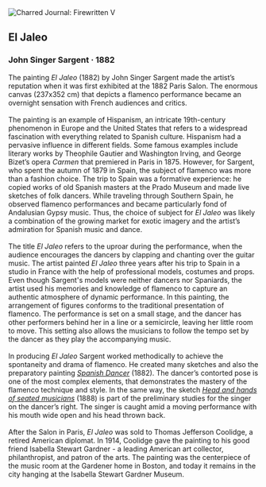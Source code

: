 <div class="artwork-of-the-day">
  <div class="container">
    <div class="img-wrapper">
      <img
        src="https://uploads3.wikiart.org/00180/images/john-singer-sargent/el-jaleo.jpg!Large.jpg"
        alt="Charred Journal: Firewritten V" />
    </div>
    <div class="artwork-detail">
      <div class="artwork-origin"> 
        <h2 class="artwork-name">El Jaleo</h2>
        <h3 class="artist">
          John Singer Sargent
                    ·  1882
        </h3>
      </div>
      <p class="description">
        <span class="artwork-description-text ng-binding" ng-bind-html="viewModel.ArtworkOfTheDay.Description | unsafe">The painting <i>El Jaleo</i> (1882) by John Singer Sargent made the artist’s reputation when it was first exhibited at the 1882 Paris Salon. The enormous canvas (237x352 cm) that depicts a flamenco performance became an overnight sensation with French audiences and critics. <br><br>The painting is an example of Hispanism, an intricate 19th-century phenomenon in Europe and the United States that refers to a widespread fascination with everything related to Spanish culture. Hispanism had a pervasive influence in different fields. Some famous examples include literary works by Theophile Gautier and Washington Irving, and George Bizet’s opera <i>Carmen</i> that premiered in Paris in 1875. However, for Sargent, who spent the autumn of 1879 in Spain, the subject of flamenco was more than a fashion choice. The trip to Spain was a formative experience: he copied works of old Spanish masters at the Prado Museum and made live sketches of folk dancers. While traveling through Southern Spain, he observed flamenco performances and became particularly fond of Andalusian Gypsy music. Thus, the choice of subject for <i>El Jaleo</i> was likely a combination of the growing market for exotic imagery and the artist’s admiration for Spanish music and dance. <br><br>The title <i>El Jaleo</i> refers to the uproar during the performance, when the audience encourages the dancers by clapping and chanting over the guitar music. The artist painted <i>El Jaleo</i> three years after his trip to Spain in a studio in France with the help of professional models, costumes and props. Even though Sargent's models were neither dancers nor Spaniards, the artist used his memories and knowledge of flamenco to capture an authentic atmosphere of dynamic performance. In this painting, the arrangement of figures conforms to the traditional presentation of flamenco. The performance is set on a small stage, and the dancer has other performers behind her in a line or a semicircle, leaving her little room to move. This setting also allows the musicians to follow the tempo set by the dancer as they play the accompanying music. <br><br>In producing <i>El Jaleo</i> Sargent worked methodically to achieve the spontaneity and drama of flamenco. He created many sketches and also the preparatory painting <a target="_blank" href="https://www.wikiart.org/en/john-singer-sargent/the-spanish-dancer-study-for-el-jaleo-1882"><i>Spanish Dancer</i></a> (1882). The dancer’s contorted pose is one of the most complex elements, that demonstrates the mastery of the flamenco technique and style. In the same way, the sketch <a target="_blank" href="https://www.wikiart.org/en/john-singer-sargent/head-and-hands-of-seated-musicians-study-for-el-jaleo-1880"><i>Head and hands of seated musicians</i></a> (1888) is part of the preliminary studies for the singer on the dancer’s right.  The singer is caught amid a moving performance with his mouth wide open and his head thrown back. <br><br>After the Salon in Paris, <i>El Jaleo</i> was sold to Thomas Jefferson Coolidge, a retired American diplomat. In 1914, Coolidge gave the painting to his good friend Isabella Stewart Gardner - a leading American art collector, philanthropist, and patron of the arts. The painting was the centerpiece of the music room at the Gardener home in Boston, and today it remains in the city hanging at the Isabella Stewart Gardner Museum.</span>
                        <div class="text-shadow-container" ng-show="showShadow" style=""></div>
      </p>
    </div>
  </div>

</div>
